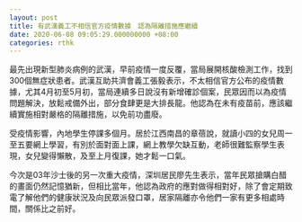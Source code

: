 ```yaml
---
layout: post
title: 有武漢義工不相信官方疫情數據　認為隔離措施應繼續
date: 2020-06-08 09:05:29.000000000 +08:00
categories: rthk
---
```


最先出現新型肺炎病例的武漢，早前疫情一度反覆，當局展開核酸檢測工作，找到300個無症狀患者。武漢互助共濟會義工張毅表示，不太相信官方公布的疫情數據，尤其4月初至5月初，當局連續多日說沒有新增確診個案，民眾因而以為疫情問題解決，放鬆戒備外出，部分食肆更是大排長龍。他認為在未有疫苗前，應該繼續實施相對嚴格的隔離措施，以免前功盡廢。

受疫情影響，內地學生停課多個月。居於江西南昌的章蓓說，就讀小四的女兒周一至五要網上學習，有別於面對面上課，網上教學欠缺互動，老師很難監察學生表現，女兒變得懶散，及至上月復課，她才鬆一口氣。

今次是03年沙士後的另一次重大疫情，深圳居民廖先生表示，當年民眾搶購白醋的畫面仍然記憶猶新，但相比當年，他認為政府的應對做得相對好，除了會定期致電了解他們的健康狀況及向民眾派發口罩，居家隔離亦令他們一家有更多相處時間，關係比之前好。
